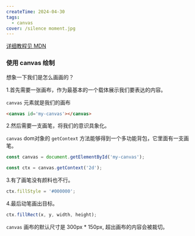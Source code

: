 ```yaml
---
createTime: 2024-04-30
tags:
  - canvas
cover: /silence moment.jpg
---
```


[详细教程见 MDN](https://developer.mozilla.org/zh-CN/docs/Web/API/Canvas_API/Tutorial/Basic_usage)

### 使用 canvas 绘制

想象一下我们是怎么画画的？

1.首先需要一张画布，作为最基本的一个载体展示我们要表达的内容。

`canvas` 元素就是我们的画布

```html
<canvas id='my-canvas'></canvas>
```

2.然后需要一支画笔，将我们的意识具象化。

`canvas` dom对象的 `getContext` 方法能够得到一个多功能背包，它里面有一支画笔。

```javascript
const canvas = document.getElementById('my-canvas');

const ctx = canvas.getContext('2d');
```

3.有了画笔没有颜料也不行。

```javascript
ctx.fillStyle = '#000000';
```

4.最后动笔画出目标。

```javascript
ctx.fillRect(x, y, width, height);
```

`canvas` 画布的默认尺寸是 300px * 150px, 超出画布的内容会被裁切。